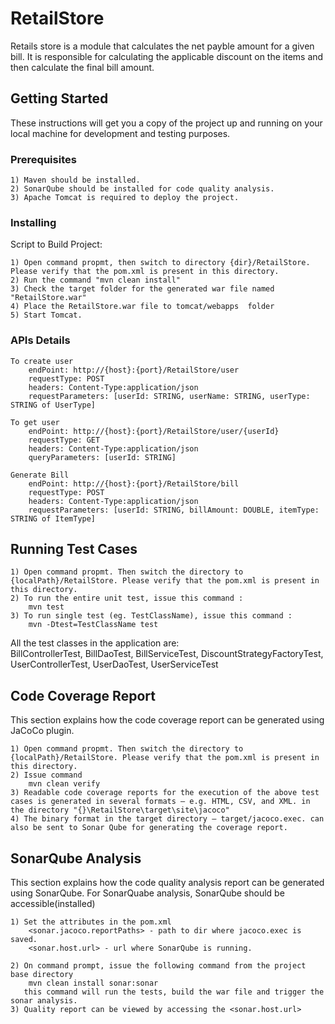 # RetailStore

Retails store is a module that calculates the net payble amount for a given bill. It is responsible for calculating the applicable discount on the items and then calculate the final bill amount.

## Getting Started

These instructions will get you a copy of the project up and running on your local machine for development and testing purposes.

### Prerequisites

```
1) Maven should be installed.
2) SonarQube should be installed for code quality analysis.
3) Apache Tomcat is required to deploy the project.
```

### Installing

Script to Build Project:
```
1) Open command propmt, then switch to directory {dir}/RetailStore. Please verify that the pom.xml is present in this directory.
2) Run the command "mvn clean install"
3) Check the target folder for the generated war file named "RetailStore.war"
4) Place the RetailStore.war file to tomcat/webapps  folder
5) Start Tomcat.
```

### APIs Details
```
To create user  
	endPoint: http://{host}:{port}/RetailStore/user  
	requestType: POST  
	headers: Content-Type:application/json  
	requestParameters: [userId: STRING, userName: STRING, userType: STRING of UserType]
```
```
To get user  
	endPoint: http://{host}:{port}/RetailStore/user/{userId}  
	requestType: GET  
	headers: Content-Type:application/json  
	queryParameters: [userId: STRING]  
```
```
Generate Bill  
	endPoint: http://{host}:{port}/RetailStore/bill  
	requestType: POST  
	headers: Content-Type:application/json  
	requestParameters: [userId: STRING, billAmount: DOUBLE, itemType: STRING of ItemType]  
```

## Running Test Cases

```
1) Open command propmt. Then switch the directory to {localPath}/RetailStore. Please verify that the pom.xml is present in this directory.  
2) To run the entire unit test, issue this command :  
	mvn test  
3) To run single test (eg. TestClassName), issue this command :  
	mvn -Dtest=TestClassName test  
 ```
 
All the test classes in the application are:  
BillControllerTest, BillDaoTest, BillServiceTest, DiscountStrategyFactoryTest, UserControllerTest, UserDaoTest, UserServiceTest
  
## Code Coverage Report  
This section explains how the code coverage report can be generated using JaCoCo plugin.

```
1) Open command propmt. Then switch the directory to {localPath}/RetailStore. Please verify that the pom.xml is present in this directory.  
2) Issue command  
	mvn clean verify  
3) Readable code coverage reports for the execution of the above test cases is generated in several formats – e.g. HTML, CSV, and XML. in the directory "{}\RetailStore\target\site\jacoco"  
4) The binary format in the target directory – target/jacoco.exec. can also be sent to Sonar Qube for generating the coverage report.
```

## SonarQube Analysis
This section explains how the code quality analysis report can be generated using SonarQube. For SonarQuabe analysis, SonarQube should be accessible(installed)
```
1) Set the attributes in the pom.xml  
	<sonar.jacoco.reportPaths> - path to dir where jacoco.exec is saved.
	<sonar.host.url> - url where SonarQube is running.

2) On command prompt, issue the following command from the project base directory  
	mvn clean install sonar:sonar  
   this command will run the tests, build the war file and trigger the sonar analysis.
3) Quality report can be viewed by accessing the <sonar.host.url>
```

